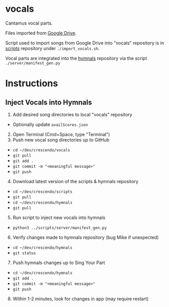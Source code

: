 # vocals
Cantamus vocal parts.

Files imported from [Google Drive](https://drive.google.com/uc?export=download&id=1Ojw5hAKdWjjJcAcpK0wk-BbzcJpTdc6j). 

Script used to import songs from Google Drive into "vocals" repository is in [scripts](https://github.com/crescendosw/scripts) repository under `./import_vocals.sh`.

Vocal parts are integrated into the [hymnals](https://github.com/crescendosw/hymnals) repository via the script `./server/manifest_gen.py`

# Instructions

## Inject Vocals into Hymnals

1. Add desired song directories to local "vocals" repository
* Optionally update `availScores.json`
2. Open Terminal (Cmd+Space, type "Terminal")
3. Push new vocal song directories up to GitHub
* `cd ~/dev/crescendo/vocals`
* `git pull`
* `git add .`
* `git commit -m "<meaningful message>"`
* `git push`
4. Download latest version of the scripts & hymnals repository
* `cd ~/dev/crescendo/scripts`
* `git pull`
* `cd ~/dev/crescendo/hymnals`
* `git pull`
5. Run script to inject new vocals into hymnals
* `python3 ../scripts/server/manifest_gen.py`
6. Verify changes made to hymnals repository (bug Mike if unexpected)
* `cd ~/dev/crescendo/hymnals`
* `git status`
7. Push hymnals changes up to Sing Your Part
* `cd ~/dev/crescendo/hymnals`
* `git add .`
* `git commit -m "<meaningful message>"`
* `git push`
8. Within 1-2 minutes, look for changes in app (may require restart)